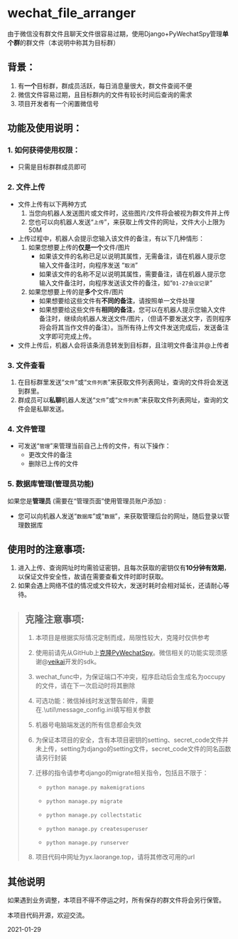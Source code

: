 # wechat_file_arranger
由于微信没有群文件且聊天文件很容易过期，使用Django+PyWechatSpy管理**单个群**的群文件（本说明中称其为目标群）



## 背景：

1. 有**一个**目标群，群成员活跃，每日消息量很大，群文件查阅不便
2. 微信文件容易过期，且目标群内的文件有较长时间后查询的需求
3. 项目开发者有一个闲置微信号



## 功能及使用说明：

### 1. 如何获得使用权限：

+ 只需是目标群群成员即可

### 2. 文件上传

+ 文件上传有以下两种方式
  1. 当您向机器人发送图片或文件时，这些图片/文件将会被视为群文件并上传
  2. 您也可以向机器人发送“``上传``”，来获取上传文件的网址，文件大小上限为50M
+ 上传过程中，机器人会提示您输入该文件的备注，有以下几种情形：
  1. 如果您想要上传的**仅是一个**文件/图片
     + 如果该文件的名称已足以说明其属性，无需备注，请在机器人提示您输入文件备注时，向程序发送 “``取消``”
     + 如果该文件的名称不足以说明其属性，需要备注，请在机器人提示您输入文件备注时，向程序发送该文件的备注，如“``01-27会议记录``”
  2. 如果您想要上传的是**多个**文件/图片
     + 如果想要给这些文件有**不同的备注**，请按照单一文件处理
     + 如果想要给这些文件有**相同的备注**，您可以在机器人提示您输入文件备注时，继续向机器人发送文件/图片，（但请不要发送文字，否则程序将会将其当作文件的备注）。当所有待上传文件发送完成后，发送备注文字即可完成上传。
+ 文件上传后，机器人会将该条消息转发到目标群，且注明文件备注并@上传者

### 3. 文件查看

1. 在目标群里发送“``文件``”或“``文件列表``”来获取文件列表网址，查询的文件将会发送到群里。
2. 群成员可以**私聊**机器人发送“``文件``”或“``文件列表``”来获取文件列表网址，查询的文件会是私聊发送。

### 4. 文件管理

+ 可发送“``管理``”来管理当前自己上传的文件，有以下操作：
  + 更改文件的备注
  + 删除已上传的文件

### 5. 数据库管理(管理员功能)

如果您是**管理员** (需要在“管理页面”使用管理员账户添加) :

+ 您可以向机器人发送“``数据库``”或“``数据``”，来获取管理后台的网址，随后登录以管理数据库



## 使用时的注意事项:

1. 进入上传、查询网址时均需验证密钥，且每次获取的密钥仅有**10分钟有效期**，以保证文件安全性，故请在需要查看文件时即时获取。
2. 如果会遇上网络不佳的情况或文件较大，发送时耗时会相对延长，还请耐心等待。



> ## 克隆注意事项:
>
> 1. 本项目是根据实际情况定制而成，局限性较大，克隆时仅供参考
>
> 2. 使用前请先从GitHub上[克隆PyWechatSpy](https://github.com/veikai/PyWeChatSpy)。微信相关的功能实现须感谢@[veikai](https://github.com/veikai)开发的sdk。
>
> 3. wechat_func中，为保证端口不冲突，程序启动后会生成名为occupy的文件，请在下一次启动时将其删除
>
> 4. 可选功能：微信掉线时发送警告邮件，需要在.\util\message_config.ini填写相关参数
>
> 5. 机器号电脑端发送的所有信息都会失效
>
> 6. 为保证本项目的安全，含有本项目密钥的setting、secret_code文件并未上传，setting为django的setting文件，secret_code文件的同名函数请另行封装
>
> 7. 迁移的指令请参考django的migrate相关指令，包括且不限于：
>
>    + ``python manage.py makemigrations `` 
>
>    + ``python manage.py migrate `` 
>    + ``python manage.py collectstatic ``
>
>    + ``python manage.py createsuperuser `` 
>    + ``python manage.py runserver `` 
>
> 8. 项目代码中网址为yx.laorange.top，请将其修改可用的url
>



## 其他说明

如果遇到业务调整，本项目不得不停运之时，所有保存的群文件将会另行保管。

本项目代码开源，欢迎交流。

2021-01-29